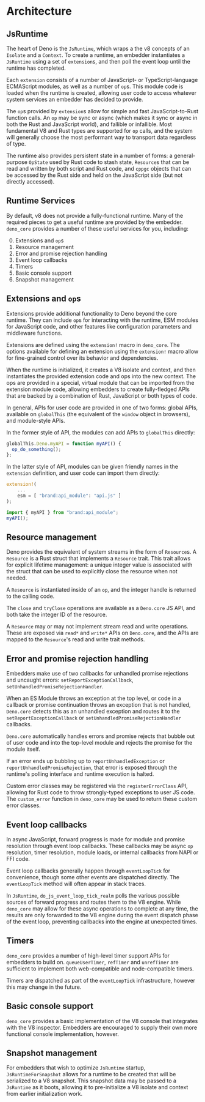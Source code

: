 # Architecture

## JsRuntime

The heart of Deno is the `JsRuntime`, which wraps a the v8 concepts of an
`Isolate` and a `Context`. To create a runtime, an embedder instantiates a
`JsRuntime` using a set of `extension`s, and then poll the event loop until the
runtime has completed.

Each `extension` consists of a number of JavaScript- or TypeScript-language
ECMAScript modules, as well as a number of `op`s. This module code is loaded
when the runtime is created, allowing user code to access whatever system
services an embedder has decided to provide.

The `op`s provided by `extension`s allow for simple and fast JavaScript-to-Rust
function calls. An `op` may be sync or async (which makes it sync or async in
both the Rust and JavaScript world), and fallible or infallible. Most
fundamental V8 and Rust types are supported for `op` calls, and the system will
generally choose the most performant way to transport data regardless of type.

The runtime also provides persistent state in a number of forms: a
general-purpose `OpState` used by Rust code to stash state, `Resource`s that can
be read and written by both script and Rust code, and `cppgc` objects that can
be accessed by the Rust side and held on the JavaScript side (but not directly
accessed).

## Runtime Services

By default, v8 does not provide a fully-functional runtime. Many of the required
pieces to get a useful runtime are provided by the embedder. `deno_core`
provides a number of these useful services for you, including:

0. Extensions and `op`s
1. Resource management
2. Error and promise rejection handling
3. Event loop callbacks
4. Timers
5. Basic console support
6. Snapshot management

## Extensions and `op`s

Extensions provide additional functionality to Deno beyond the core runtime.
They can include `op`s for interacting with the runtime, ESM modules for
JavaScript code, and other features like configuration parameters and middleware
functions.

Extensions are defined using the `extension!` macro in `deno_core`. The options
available for defining an extension using the `extension!` macro allow for
fine-grained control over its behavior and dependencies.

When the runtime is initialized, it creates a V8 isolate and context, and then
instantiates the provided extension code and ops into the new context. The ops
are provided in a special, virtual module that can be imported from the
extension module code, allowing embedders to create fully-fledged APIs that are
backed by a combination of Rust, JavaScript or both types of code.

In general, APIs for user code are provided in one of two forms: global APIs,
available on `globalThis` (the equivalent of the `window` object in browsers),
and module-style APIs.

In the former style of API, the modules can add APIs to `globalThis` directly:

```ts
globalThis.Deno.myAPI = function myAPI() {
  op_do_something();
};
```

In the latter style of API, modules can be given friendly names in the
`extension` definition, and user code can import them directly:

```rust
extension!(
    ...
    esm = [ "brand:api_module": "api.js" ]
);
```

```ts
import { myAPI } from "brand:api_module";
myAPI();
```

## Resource management

Deno provides the equivalent of system streams in the form of `Resource`s. A
`Resource` is a Rust struct that implements a `Resource` trait. This trait
allows for explicit lifetime management: a unique integer value is associated
with the struct that can be used to explicitly close the resource when not
needed.

A `Resource` is instantiated inside of an `op`, and the integer handle is
returned to the calling code.

The `close` and `tryClose` operations are available as a `Deno.core` JS API, and
both take the integer ID of the resource.

A `Resource` may or may not implement stream read and write operations. These
are exposed via `read*` and `write*` APIs on `Deno.core`, and the APIs are
mapped to the `Resource`'s read and write trait methods.

## Error and promise rejection handling

Embedders make use of two callbacks for unhandled promise rejections and
uncaught errors: `setReportExceptionCallback`,
`setUnhandledPromiseRejectionHandler`.

When an ES Module throws an exception at the top level, or code in a callback or
promise continuation throws an exception that is not handled, `Deno.core`
detects this as an unhandled exception and routes it to the
`setReportExceptionCallback` or `setUnhandledPromiseRejectionHandler` callbacks.

`Deno.core` automatically handles errors and promise rejects that bubble out of
user code and into the top-level module and rejects the promise for the module
itself.

If an error ends up bubbling up to `reportUnhandledException` or
`reportUnhandledPromiseRejection`, that error is exposed through the runtime's
polling interface and runtime execution is halted.

Custom error classes may be registered via the `registerErrorClass` API,
allowing for Rust code to throw strongly-typed exceptions to user JS code. The
`custom_error` function in `deno_core` may be used to return these custom error
classes.

## Event loop callbacks

In async JavaScript, forward progress is made for module and promise resolution
through event loop callbacks. These callbacks may be async `op` resolution,
timer resolution, module loads, or internal callbacks from NAPI or FFI code.

Event loop callbacks generally happen through `eventLoopTick` for convenience,
though some other events are dispatched directly. The `eventLoopTick` method
will often appear in stack traces.

In `JsRuntime`, `do_js_event_loop_tick_realm` polls the various possible sources
of forward progress and routes them to the V8 engine. While `deno_core` may
allow for these async operations to complete at any time, the results are only
forwarded to the V8 engine during the event dispatch phase of the event loop,
preventing callbacks into the engine at unexpected times.

## Timers

`deno_core` provides a number of high-level timer support APIs for embedders to
build on. `queueUserTimer`, `refTimer` and `unrefTimer` are sufficient to
implement both web-compatible and node-compatible timers.

Timers are dispatched as part of the `eventLoopTick` infrastructure, however
this may change in the future.

## Basic console support

`deno_core` provides a basic implementation of the V8 console that integrates
with the V8 inspector. Embedders are encouraged to supply their own more
functional console implementation, however.

## Snapshot management

For embedders that wish to optimize `JsRuntime` startup, `JsRuntimeForSnapshot`
allows for a runtime to be created that will be serialized to a V8 snapshot.
This snapshot data may be passed to a `JsRuntime` as it boots, allowing it to
pre-initialize a V8 isolate and context from earlier initialization work.
